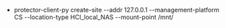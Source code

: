 - protector-client-py create-site --addr 127.0.0.1 --management-platform CS --location-type HCI_local_NAS --mount-point /mnt/